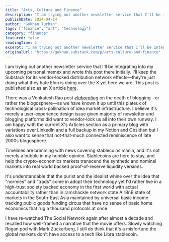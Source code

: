 ```yaml
---
title: "Arts, Culture and Finance"
description: "I am trying out another newsletter service that I'll be integrating into my upcoming personal memex and wrote this post there initially."
publishDate: 2024-04-14
author: "Gokhan Turhan"
tags: ["finance", "art", "technology"]
category: "finance"
featured: false
readingTime: 2
excerpt: "I am trying out another newsletter service that I'll be integrating into my upcoming personal memex and wrote this post there initially. I'll keep the Substack for its vendor-locked distri..."
originalUrl: "https://gokhan.substack.com/p/arts-culture-and-finance"
---
```


I am trying out another newsletter service that I'll be integrating into my upcoming personal memex and wrote this post there initially. I'll keep the Substack for its vendor-locked distribution network effects—they're just doing what they hate Elon is doing over the X yet here we are. This post is published also as an X article [here](https://x.com/0xgokhan/status/1911901400721694844).

There was a Venkatesh Rao post *[elaborating](https://www.ribbonfarm.com/2024/10/10/ribbonfarm-is-retiring/?utm_source=gokhan.beehiiv.com&utm_medium=newsletter&utm_campaign=arts-culture-and-finance&_bhlid=7fcce2702cc9ca8d86148b64fe2a672a4cec0425)* on the death of blogging—or rather the blogosphere—as we have known it up until this plateux of technological cross-pollination of idea market infrastructure. I believe it's merely a user-experience design issue given majority of newsletter and blogging platforms did want to vendor-lock us all into their own runway. I am happy with the current X's Articles section as a primary blog with variations over LinkedIn and a full backup in my Notion and Obsidian but I also want to sense that not-that-much connected reminiscence of late 2000s blogosphere.

Timelines are brimming with news covering stablecoins mania, and it's not merely a bubble in my humble opinion. Stablecoins are here to stay, and help the crypto-economics markets transcend the synthetic and nominal markets into real world backed proof-of-reserve liquidity versions.

It's understandable that the purist and the idealist whine over the idea that "normies" and "trads" come in adopt their technology yet I'd rather live in a high-trust society backed economy in the first world with actual accountability rather than in ramshackle network state AirBnB state of markets in the South-East Asia maintained by universal basic income tracking public goods funding circus that have no sense of basic home economics that rug a thousand protocols at once.

I have re-watched The Social Network again after almost a decade and recalled how well-framed a narrative that the movie offers. Slowly watching Rogan pod with Mark Zuckerberg, I still do think that it's a misfortune the global markets don't have access to a tech like Libra stablecoin.